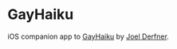GayHaiku
========

iOS companion app to <a href="http://amzn.com/076791984X">GayHaiku</a> by <a href="http://www.joelderfner.com">Joel Derfner</a>.
